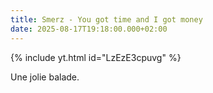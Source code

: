 ```yaml
---
title: Smerz - You got time and I got money
date: 2025-08-17T19:18:00.000+02:00
---
```

{% include yt.html id="LzEzE3cpuvg" %}

Une jolie balade.
